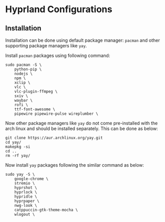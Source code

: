 # Hyprland Configurations

## Installation

Installation can be done using default package manager: `pacman` and other supporting package managers like `yay`.

Install `pacman` packages using following command:

```shell
sudo pacman -S \
    python-pip \
    nodejs \
    npm \
    xclip \
    vlc \
    vlc-plugin-ffmpeg \
    sxiv \
    waybar \
    rofi \
    ttf-font-awesome \
    pipewire pipewire-pulse wireplumber \
```

Now other package managers like `yay` do not come pre-installed with the arch linux and should be installed separately. This can be done as below:

```shell
git clone https://aur.archlinux.org/yay.git
cd yay/
makepkg -si
cd ..
rm -rf yay/
```

Now install `yay` packages following the similar command as below:

```shell
sudo yay -S \
    google-chrome \
    stremio \
    hyprshot \
    hyprlock \
    hypridle \
    hyprpaper \
    nwg-look \
    catppuccin-gtk-theme-mocha \
    wlogout \
```
